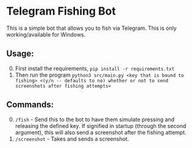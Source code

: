 # Telegram Fishing Bot

This is a simple bot that allows you to fish via Telegram. This is only working/available for Windows.


## Usage:

0. First install the requirements, ```pip install -r requirements.txt```
0. Then run the program ```python3 src/main.py <key that is bound to fishing> <(y/n -- defaults to no) whether or not to send screenshots after fishing attempts>```


## Commands:

0. ```/fish``` - Send this to the bot to have them simulate pressing and releasing the defined key. If signified in startup (through the second argument), this will also send a screenshot after the fishing attempt.
0. ```/screenshot``` - Takes and sends a screenshot.